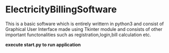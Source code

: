 # ElectricityBillingSoftware

This is a basic software which is entirely writtern in python3 and consist of Graphical User Interface made using Tkinter module and consists of other important functonalities such as registration,login,bill calculation etc. 

******execute start.py to run application******
